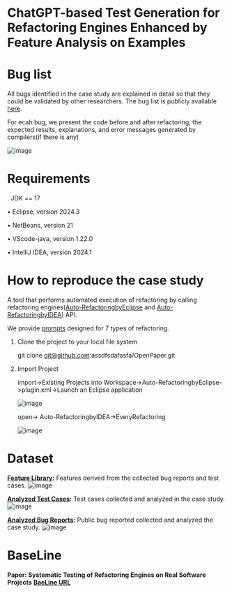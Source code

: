# ChatGPT-based Test Generation for Refactoring Engines Enhanced by  Feature Analysis on Examples

# Bug list
All bugs identified in the case study are explained in detail so that they could be validated by other researchers. The bug list is publicly available [here](https://github.com/assdfsdafasfa/OpenPaper/tree/main/docs). 

For ecah bug, we present the code before and after refactoring, the expected results, explanations, and error messages generated by compilers(if there is any)

![image](https://github.com/user-attachments/assets/861e8a9e-f9e4-4f43-8b1d-c20abd7a02ea)

# Requirements

. JDK == 17

• Eclipse, version 2024.3 

• NetBeans, version 21 

• VScode-java, version 1.22.0 

• IntelliJ IDEA, version 2024.1

# How to reproduce the case study
A tool that performs automated execution of refactoring by calling refactoring engines([Auto-RefactoringbyEclipse](https://github.com/assdfsdafasfa/OpenPaper/tree/main/Implementation/Eclipse_AutoRefactor) and [Auto-RefactoringbyIDEA](https://github.com/assdfsdafasfa/OpenPaper/tree/main/Implementation/IDEA_AutoRefactor)) API.

We provide [prompts](https://github.com/assdfsdafasfa/OpenPaper/tree/main/Implementation/Prompt/Generator) designed for 7 types of refactoring.

1. Clone the project to your local file system

     git clone git@github.com:assdfsdafasfa/OpenPaper.git

2. Import Project

     import->Existing Projects into Workspace->Auto-RefactoringbyEclipse->plugin.xml->Launch an Eclipse application
   
     ![image](https://github.com/user-attachments/assets/73d293ee-0a62-4a4e-a200-7b9999a4fed1)

     open-> Auto-RefactoringbyIDEA->EveryRefactoring
   
    ![image](https://github.com/user-attachments/assets/af61bf0e-1a31-4d86-b070-1c0b1df201cb)

     
# Dataset
  **[Feature Library](https://github.com/assdfsdafasfa/OpenPaper/tree/main/Dataset/FeatureLibrary):** Features derived from the collected bug reports and test cases. 
    ![image](https://github.com/user-attachments/assets/7b472b7f-fd31-43a1-a12e-16a0adfc9f6a)
    
  **[Analyzed Test Cases](https://github.com/assdfsdafasfa/OpenPaper/tree/main/Dataset/AnalyzedTestCases):** Test cases collected and analyzed in the case study. 
![image](https://github.com/user-attachments/assets/1f767d68-8dca-43be-8883-5259f490e254)

  **[Analyzed Bug Reports](https://github.com/assdfsdafasfa/OpenPaper/tree/main/Dataset/AnalyzedBugReports):** Public bug reported collected and analyzed the case study. 
  ![image](https://github.com/user-attachments/assets/13b36d20-b0b0-4c6f-b1ac-eb1ff9fa9754)

# BaseLine
**Paper: Systematic Testing of Refactoring Engines on Real Software Projects**  **[BaeLine URL](http://mir.cs.illinois.edu/rtr)** 

